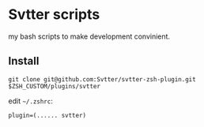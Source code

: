 # Svtter scripts

my bash scripts to make development convinient.


## Install

`git clone git@github.com:Svtter/svtter-zsh-plugin.git $ZSH_CUSTOM/plugins/svtter`


edit `~/.zshrc`:

`plugin=(...... svtter)`

